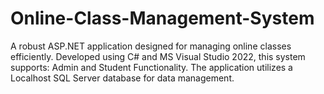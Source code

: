 # Online-Class-Management-System
A robust ASP.NET application designed for managing online classes efficiently. Developed using C# and MS Visual Studio 2022, this system supports: Admin and Student Functionality. The application utilizes a Localhost SQL Server database for data management.
